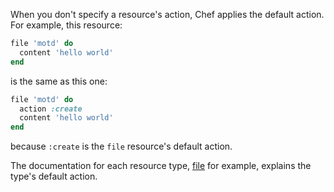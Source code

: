 When you don't specify a resource's action, Chef applies the default action. For example, this resource:

```ruby
file 'motd' do
  content 'hello world'
end
```

is the same as this one:

```ruby
file 'motd' do
  action :create
  content 'hello world'
end
```

because `:create` is the `file` resource's default action.

The documentation for each resource type, [file](http://docs.chef.io/resource_file.html) for example, explains the type's default action.
